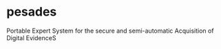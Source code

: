 # pesades
Portable Expert System for the secure and semi-automatic Acquisition of Digital EvidenceS
